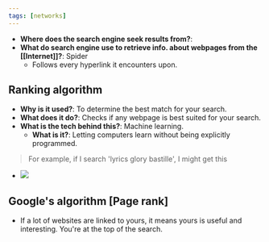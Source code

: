 ```yaml
---
tags: [networks]
---
```

- **Where does the search engine seek results from?**: 
- **What do search engine use to retrieve info. about webpages from the [[Internet]]?**: Spider
	- Follows every hyperlink it encounters upon.

## Ranking algorithm

- **Why is it used?**: To determine the best match for your search.
- **What does it do?**: Checks if any webpage is best suited for your search.
- **What is the tech behind this?**: Machine learning.
	- **What is it?**: Letting computers learn without being explicitly programmed.

> For example, if I search 'lyrics glory bastille', I might get this
- ![](https://i.imgur.com/juh8WA8.png)

## Google's algorithm [Page rank]

- If a lot of websites are linked to yours, it means yours is useful and interesting. You're at the top of the search.
